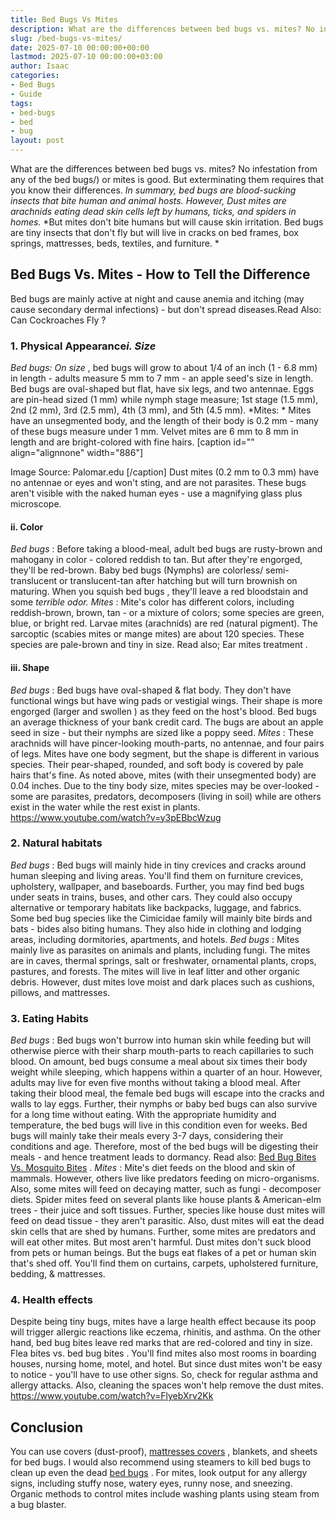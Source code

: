 ```yaml
---
title: Bed Bugs Vs Mites
description: What are the differences between bed bugs vs. mites? No infestation from any of the bed bugs or mites is good. But exterminating them requires that you know...
slug: /bed-bugs-vs-mites/
date: 2025-07-10 00:00:00+00:00
lastmod: 2025-07-10 00:00:00+03:00
author: Isaac
categories:
- Bed Bugs
- Guide
tags:
- bed-bugs
- bed
- bug
layout: post
---
```

What are the differences between bed bugs vs. mites? No infestation from any of the
bed bugs/)
or mites is good. But exterminating them requires that you know their differences.
*In summary, bed bugs are blood-sucking insects that bite human and animal hosts. However, Dust mites are arachnids eating dead skin cells left by humans, ticks, and spiders in homes.*
*But mites don't bite humans but will cause skin irritation. Bed bugs are tiny insects that don't fly but will live in cracks on bed frames, box springs, mattresses, beds, textiles, and furniture.
*

## Bed Bugs Vs. Mites - How to Tell the Difference
Bed bugs are mainly active
at night and cause anemia and itching (may cause secondary dermal infections) - but don't spread diseases.Read Also:
Can Cockroaches Fly
?
### 1. Physical Appearance*i. Size*
*Bed bugs:*
*On size*
, bed bugs will grow to about
1/4 of an inch (1 - 6.8 mm) in length - adults measure 5 mm to 7 mm - an apple seed's size in length.
Bed bugs are oval-shaped but flat, have six legs, and two antennae.
Eggs
are pin-head sized (1 mm) while nymph stage measure; 1st stage (1.5 mm), 2nd (2 mm), 3rd (2.5 mm), 4th (3 mm), and 5th (4.5 mm).
*Mites: *
Mites have an unsegmented body, and the length of their body is 0.2 mm - many of these bugs measure under 1 mm. Velvet mites are
6 mm to 8 mm in length and are bright-colored with
fine hairs.
[caption id="" align="alignnone" width="886"]

Image Source:
Palomar.edu
[/caption]
Dust mites (0.2 mm to 0.3 mm) have no antennae or eyes and won't sting, and are not parasites. These bugs aren't visible with the naked human eyes - use a magnifying glass plus microscope.
#### ii. Color
*Bed bugs*
: Before taking a blood-meal,
adult bed bugs
are
rusty-brown and mahogany in color - colored reddish to tan. But after they're engorged, they'll be
red-brown.
Baby bed bugs (Nymphs)
are
colorless/ semi-translucent or translucent-tan after hatching but will turn
brownish on maturing. When you
squish bed bugs
, they'll leave a red bloodstain and some
*terrible odor.*
*Mites*
: Mite's color has different colors, including reddish-brown, brown, tan - or a mixture of colors; some species are green, blue, or bright red. Larvae mites (arachnids) are red (natural pigment).
The sarcoptic (scabies mites or mange mites) are about 120 species. These species are pale-brown and tiny in size. Read also;
Ear mites treatment
.
#### iii. Shape
*Bed bugs*
: Bed bugs have oval-shaped & flat body. They don't have functional wings but have wing pads or vestigial wings. Their shape is more engorged (larger and swollen ) as they feed on the host's blood.
Bed bugs an average thickness of your bank credit card. The bugs are about an apple seed in size - but their nymphs are sized like a poppy seed.
*Mites*
: These arachnids will have pincer-looking mouth-parts, no antennae, and four pairs of legs. Mites have one body segment, but the shape is different in various species.
Their pear-shaped, rounded, and soft body is covered by pale hairs that's fine. As noted above, mites (with their unsegmented body) are 0.04 inches.
Due to the tiny body size, mites species may be over-looked - some are parasites, predators, decomposers (living in soil) while are others exist in the water while the rest exist in plants.
https://www.youtube.com/watch?v=y3pEBbcWzug
### 2. Natural habitats
*Bed bugs*
:
Bed bugs will mainly hide
in tiny crevices and cracks around human sleeping and living areas. You'll find them on furniture crevices, upholstery, wallpaper, and baseboards.
Further, you may find bed bugs under seats in trains, buses, and other cars. They could also occupy alternative or temporary habitats like backpacks, luggage, and fabrics.
Some
bed bug species
like the Cimicidae family will mainly bite birds and bats - bides also biting humans. They also hide in clothing and lodging areas, including dormitories, apartments, and hotels.
*Bed bugs*
:
Mites mainly live as parasites on animals and plants, including fungi. The mites are in caves, thermal springs, salt or freshwater, ornamental plants, crops, pastures, and forests.
The mites will live in leaf litter and other organic debris. However, dust mites love moist and dark places such as cushions, pillows, and mattresses.
### 3. Eating Habits
*Bed bugs*
:
Bed bugs won't
burrow into human skin
while feeding but will otherwise pierce with their sharp mouth-parts to reach capillaries to such blood.
On amount, bed bugs consume a meal about six times their body weight while sleeping, which happens within a quarter of an hour.
However, adults may live for even five months without taking a blood meal. After taking their blood meal, the female bed bugs will escape into the cracks and walls to lay eggs.
Further, their nymphs or baby bed bugs can also survive for a long time without eating. With the appropriate humidity and temperature, the bed bugs will live in this condition even for weeks.
Bed bugs will mainly take their meals every 3-7 days,
considering their conditions
and age. Therefore, most of the bed bugs will be digesting their meals - and hence treatment leads to dormancy.
Read also:
[Bed Bug Bites Vs. Mosquito Bites](https://pestpolicy.com/bed-bug-bites-vs-mosquito-bites/)
.
*Mites*
:
Mite's diet feeds on the
blood and skin of mammals. However, others live like predators feeding on
micro-organisms. Also, some mites will feed on
decaying matter, such as fungi - decomposer diets.
Spider mites feed on several plants like house plants & American-elm trees - their juice and soft tissues. Further, species like house dust mites will feed on dead tissue - they aren't parasitic.
Also, dust mites will eat the dead skin cells that are shed by humans. Further, some mites are predators and will eat other mites. But most aren't harmful.
Dust mites don't suck blood from pets or human beings. But the bugs eat flakes of a pet or human skin that's shed off. You'll find them on curtains, carpets, upholstered furniture, bedding, & mattresses.
### 4. Health effects
Despite being tiny bugs, mites have a large health effect because its poop will trigger allergic reactions like eczema, rhinitis, and asthma.
On the other hand,
bed bug bites
leave red marks that are red-colored and tiny in size.
Flea bites vs. bed bug bites
. You'll find mites also most rooms in boarding houses, nursing home, motel, and hotel.
But since dust mites won't be easy to notice - you'll have to use other signs. So, check for regular asthma and allergy attacks. Also, cleaning the spaces won't help remove the dust mites.
https://www.youtube.com/watch?v=FlyebXrv2Kk
## Conclusion
You can use covers (dust-proof),
[mattresses covers](https://pestpolicy.com/best-bed-bug-mattress-encasements/)
, blankets, and sheets for bed bugs. I would also recommend using
steamers to kill bed bugs
to clean up even the dead
[bed bugs](https://pestpolicy.com/dead-bed-bugs/)
.
For mites, look output for any allergy signs, including stuffy nose, watery eyes, runny nose, and sneezing. Organic
methods to control mites
include washing plants using steam from a bug blaster.